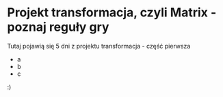 # Projekt transformacja, czyli Matrix - poznaj reguły gry
Tutaj pojawią się 5 dni z projektu transformacja - część pierwsza

 - a
 - b
 - c
 
 :)
